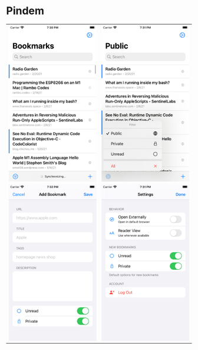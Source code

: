 # Pindem

<table>
    <tr>
        <td>
            <img src="Screenshots/main.png"/>
        </td>
        <td>
            <img src="Screenshots/filters.png"/>
        </td>
    </tr>
    <tr>
        <td>
            <img src="Screenshots/editor.png"/>
        </td>
        <td>
            <img src="Screenshots/settings.png"/>
        </td>
    </tr>
</table>

